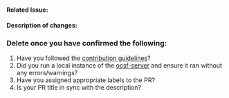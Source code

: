 #### Related Issue: 

#### Description of changes:

### Delete once you have confirmed the following: 
1. Have you followed the [contribution guidelines](https://github.com/ocsf/ocsf-schema/blob/main/CONTRIBUTING.md)?
2. Did you run a local instance of the [ocsf-server](https://github.com/ocsf/ocsf-server) and ensure it ran without any errors/warnings?
3. Have you assigned appropriate labels to the PR?
4. Is your PR title in sync with the description?
